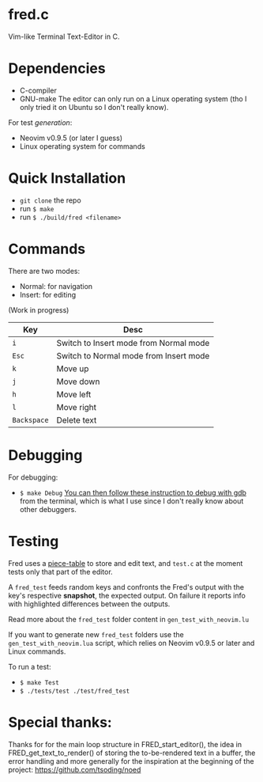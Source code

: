 # fred.c
Vim-like Terminal Text-Editor in C.

# Dependencies 
- C-compiler 
- GNU-make
The editor can only run on a Linux operating system 
(tho I only tried it on Ubuntu so I don't really know).

For test *generation*:
- Neovim v0.9.5 (or later I guess)
- Linux operating system for commands


# Quick Installation
- ```git clone``` the repo
- run ```$ make```
- run ```$ ./build/fred <filename>```

# Commands
There are two modes: 
- Normal: for navigation  
- Insert: for editing

(Work in progress)

| Key | Desc |
| ----------- | -------- |
| ```i``` | Switch to Insert mode from Normal mode | 
| ```Esc``` | Switch to Normal mode from Insert mode |
| ```k``` | Move up |
| ```j``` | Move down |
| ```h``` | Move left |
| ```l``` | Move right |
| ```Backspace``` | Delete text |

# Debugging 
For debugging: 
- ```$ make Debug```
[You can then follow these instruction to debug with gdb](https://stackoverflow.com/a/15306382)
from the terminal, which is what I use since I don't really know about 
other debuggers.

# Testing 
Fred uses a [piece-table](https://en.wikipedia.org/wiki/Piece_table)
to store and edit text, and ```test.c``` at the moment tests only that
part of the editor.

A ```fred_test``` feeds random keys and confronts the 
Fred's output with the key's respective **snapshot**, the 
expected output. On failure it reports info with highlighted 
differences between the outputs.

Read more about the ```fred_test``` folder content in 
```gen_test_with_neovim.lu```

If you want to generate new ```fred_test``` folders use the 
```gen_test_with_neovim.lua``` script, which relies on 
Neovim v0.9.5 or later and Linux commands.


To run a test: 
- ```$ make Test```
- ```$ ./tests/test ./test/fred_test```


# Special thanks:

Thanks for for  the main loop structure in FRED_start_editor(), 
the idea in FRED_get_text_to_render() of storing 
the to-be-rendered text in a buffer, the error handling 
and more generally for the inspiration at the beginning of the project:
https://github.com/tsoding/noed

